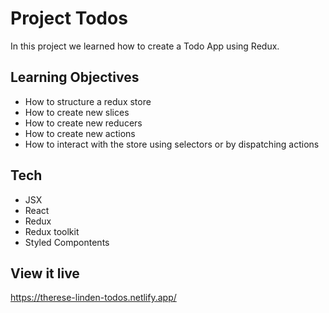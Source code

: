 # Project Todos

In this project we learned how to create a Todo App using Redux.

## Learning Objectives

- How to structure a redux store
- How to create new slices
- How to create new reducers
- How to create new actions
- How to interact with the store using selectors or by dispatching actions

## Tech

- JSX
- React
- Redux
- Redux toolkit
- Styled Compontents

## View it live

https://therese-linden-todos.netlify.app/
